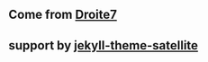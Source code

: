 ## Come from [Droite7](https://github.com/Droite7/droite7.github.io)
## support by [jekyll-theme-satellite](https://github.com/byanko55/jekyll-theme-satellite)
